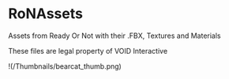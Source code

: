 # RoNAssets
Assets from Ready Or Not with their .FBX, Textures and Materials

These files are legal property of VOID Interactive

!(/Thumbnails/bearcat_thumb.png)
